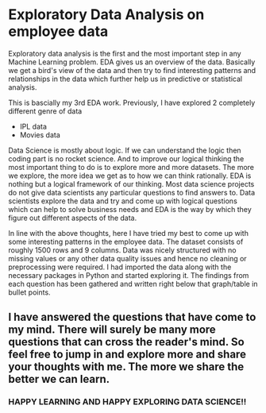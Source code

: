 # Exploratory Data Analysis on employee data

Exploratory data analysis is the first and the most important step in any Machine Learning problem. EDA gives us an overview of the data. Basically we get a bird's view of the data and then try to find interesting patterns and relationships in the data which further help us in predictive or statistical analysis. 

This is bascially my 3rd EDA work. Previously, I have explored 2 completely different genre of data 
- IPL data
- Movies data

Data Science is mostly about logic. If we can understand the logic then coding part is no rocket science. And to improve our logical thinking the most important thing to do is to explore more and more datasets. The more we explore, the more idea we get as to how we can think rationally. 
EDA is nothing but a logical framework of our thinking. Most data science projects do not give data scientists any particular questions to find answers to. Data scientists explore the data and try and come up with logical questions which can help to solve business needs and EDA is the way by which they figure out different aspects of the data.

In line with the above thoughts, here I have tried my best to come up with some interesting patterns in the employee data. The dataset consists of roughly 1500 rows and 9 columns. Data was nicely structured with no missing values or any other data quality issues and hence no cleaning or preprocessing were required. I had imported the data along with the necessary packages in Python and started exploring it. The findings from each question has been gathered and written right below that graph/table in bullet points.

## I have answered the questions that have come to my mind. There will surely be many more questions that can cross the reader's mind. So feel free to jump in and explore more and share your thoughts with me. The more we share the better we can learn.

### HAPPY LEARNING AND HAPPY EXPLORING DATA SCIENCE!!
